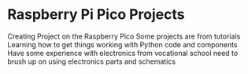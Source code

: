 # Raspberry Pi Pico Projects
Creating Project on the Raspberry Pico
Some projects are from tutorials
Learning how to get things working with Python code and components
Have some experience with electronics from vocational school
need to brush up on using electronics parts and schematics
